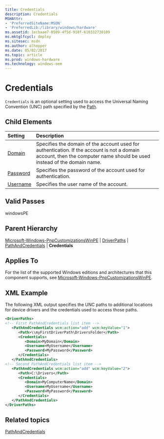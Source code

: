 ```yaml
---
title: Credentials
description: Credentials
MSHAttr:
- 'PreferredSiteName:MSDN'
- 'PreferredLib:/library/windows/hardware'
ms.assetid: 1ecbaae7-0509-4f5d-918f-610332730109
ms.mktglfcycl: deploy
ms.sitesec: msdn
ms.author: alhopper
ms.date: 05/02/2017
ms.topic: article
ms.prod: windows-hardware
ms.technology: windows-oem
---
```

# Credentials

`Credentials` is an optional setting used to access the Universal Naming Convention (UNC) path specified by the [Path](microsoft-windows-pnpcustomizationswinpe-driverpaths-pathandcredentials-path.md).

## Child Elements

| Setting                 | Description                                                                           |
|:------------------------|:--------------------------------------------------------------------------------------|
| [Domain](microsoft-windows-pnpcustomizationswinpe-driverpaths-pathandcredentials-credentials-domain.md) | Specifies the domain of the account used for authentication. If the account is not a domain account, then the computer name should be used instead of the domain name. |
| [Password](microsoft-windows-pnpcustomizationswinpe-driverpaths-pathandcredentials-credentials-password.md) | Specifies the password of the account used for authentication. |
| [Username](microsoft-windows-pnpcustomizationswinpe-driverpaths-pathandcredentials-credentials-username.md) | Specifies the user name of the account. |

## Valid Passes

windowsPE

## Parent Hierarchy

[Microsoft-Windows-PnpCustomizationsWinPE](microsoft-windows-pnpcustomizationswinpe.md) | [DriverPaths](microsoft-windows-pnpcustomizationswinpe-driverpaths.md) | [PathAndCredentials](microsoft-windows-pnpcustomizationswinpe-driverpaths-pathandcredentials.md) | **Credentials**

## Applies To

For the list of the supported Windows editions and architectures that this component supports, see [Microsoft-Windows-PnpCustomizationsWinPE](microsoft-windows-pnpcustomizationswinpe.md).

## XML Example

The following XML output specifies the UNC paths to additional locations for device drivers and the credentials used to access those paths.

```XML
<DriverPaths>
<!-- First PathAndCredentials list item -->
   <PathAndCredentials wcm:action="add" wcm:keyValue="1">
      <Path>\\myFirstDriverPath\DriversFolder</Path>
      <Credentials>
         <Domain>MyDomain</Domain>
         <Username>MyUsername</Username>
         <Password>MyPassword</Password>
      </Credentials>
   </PathAndCredentials>
<!-- Second PathAndCredentials list item -->
   <PathAndCredentials wcm:action="add" wcm:keyValue="2">
      <Path>C:\Drivers</Path>
      <Credentials>
         <Domain>MyComputerName</Domain>
         <Username>MyUsername</Username>
         <Password>MyPassword</Password>
      </Credentials>
   </PathAndCredentials>
</DriverPaths>
```

## Related topics

[PathAndCredentials](microsoft-windows-pnpcustomizationswinpe-driverpaths-pathandcredentials.md)
